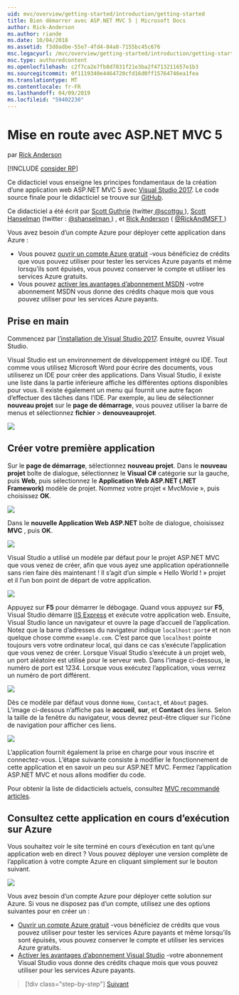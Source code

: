 ```yaml
---
uid: mvc/overview/getting-started/introduction/getting-started
title: Bien démarrer avec ASP.NET MVC 5 | Microsoft Docs
author: Rick-Anderson
ms.author: riande
ms.date: 10/04/2018
ms.assetid: f3d8adbe-55e7-4fd4-84a8-7155bc45c676
msc.legacyurl: /mvc/overview/getting-started/introduction/getting-started
msc.type: authoredcontent
ms.openlocfilehash: c2f7ca2e7fb8d7831f21e3ba2f4713211657e1b3
ms.sourcegitcommit: 0f1119340e4464720cfd16d0ff15764746ea1fea
ms.translationtype: MT
ms.contentlocale: fr-FR
ms.lasthandoff: 04/09/2019
ms.locfileid: "59402230"
---
```

# <a name="getting-started-with-aspnet-mvc-5"></a>Mise en route avec ASP.NET MVC 5

par [Rick Anderson]((https://twitter.com/RickAndMSFT))

[!INCLUDE [consider RP](../../../../includes/razor.md)]

Ce didacticiel vous enseigne les principes fondamentaux de la création d’une application web ASP.NET MVC 5 avec [Visual Studio 2017](https://visualstudio.microsoft.com/downloads/?utm_medium=microsoft&utm_source=docs.microsoft.com&utm_campaign=button+cta&utm_content=download+vs2017). Le code source finale pour le didacticiel se trouve sur [GitHub](https://github.com/aspnet/AspNetDocs/tree/master/aspnet/mvc/overview/getting-started/introduction/sample/MvcMovie/MvcMovie).

Ce didacticiel a été écrit par [Scott Guthrie](https://weblogs.asp.net/scottgu/) (twitter[ @scottgu ](https://twitter.com/scottgu) ), [Scott Hanselman](http://www.hanselman.com/blog/) (twitter : [ @shanselman ](https://twitter.com/shanselman) ) , et [Rick Anderson](https://twitter.com/RickAndMSFT) ( [ @RickAndMSFT ](https://twitter.com/#!/RickAndMSFT) )

Vous avez besoin d’un compte Azure pour déployer cette application dans Azure :

- Vous pouvez [ouvrir un compte Azure gratuit](https://azure.microsoft.com/pricing/free-trial/?WT.mc_id=A443DD604) -vous bénéficiez de crédits que vous pouvez utiliser pour tester les services Azure payants et même lorsqu’ils sont épuisés, vous pouvez conserver le compte et utiliser les services Azure gratuits.
- Vous pouvez [activer les avantages d’abonnement MSDN](https://azure.microsoft.com/pricing/member-offers/msdn-benefits-details/?WT.mc_id=A443DD604) -votre abonnement MSDN vous donne des crédits chaque mois que vous pouvez utiliser pour les services Azure payants.

## <a name="get-started"></a>Prise en main

Commencez par [l’installation de Visual Studio 2017](https://visualstudio.microsoft.com/downloads/?utm_medium=microsoft&utm_source=docs.microsoft.com&utm_campaign=button+cta&utm_content=download+vs2017). Ensuite, ouvrez Visual Studio.

Visual Studio est un environnement de développement intégré ou IDE. Tout comme vous utilisez Microsoft Word pour écrire des documents, vous utiliserez un IDE pour créer des applications. Dans Visual Studio, il existe une liste dans la partie inférieure affiche les différentes options disponibles pour vous. Il existe également un menu qui fournit une autre façon d’effectuer des tâches dans l’IDE. Par exemple, au lieu de sélectionner **nouveau projet** sur le **page de démarrage**, vous pouvez utiliser la barre de menus et sélectionnez **fichier** > **denouveauprojet**.

![](getting-started/_static/image1.png)

## <a name="create-your-first-app"></a>Créer votre première application

Sur le **page de démarrage**, sélectionnez **nouveau projet**. Dans le **nouveau projet** boîte de dialogue, sélectionnez le **Visual C#** catégorie sur la gauche, puis **Web**, puis sélectionnez le **Application Web ASP.NET (.NET Framework)**  modèle de projet. Nommez votre projet « MvcMovie », puis choisissez **OK**.

![](getting-started/_static/image2.png)

Dans le **nouvelle Application Web ASP.NET** boîte de dialogue, choisissez **MVC** , puis **OK**.

![](getting-started/_static/image3.png)

Visual Studio a utilisé un modèle par défaut pour le projet ASP.NET MVC que vous venez de créer, afin que vous ayez une application opérationnelle sans rien faire dès maintenant ! Il s’agit d’un simple « Hello World ! » projet et il l’un bon point de départ de votre application.

![](getting-started/_static/image4.png)

Appuyez sur **F5** pour démarrer le débogage. Quand vous appuyez sur **F5**, Visual Studio démarre [IIS Express](/iis/extensions/introduction-to-iis-express/iis-express-overview) et exécute votre application web. Ensuite, Visual Studio lance un navigateur et ouvre la page d’accueil de l’application. Notez que la barre d’adresses du navigateur indique `localhost:port#` et non quelque chose comme `example.com`. C’est parce que `localhost` pointe toujours vers votre ordinateur local, qui dans ce cas s’exécute l’application que vous venez de créer. Lorsque Visual Studio s’exécute à un projet web, un port aléatoire est utilisé pour le serveur web. Dans l’image ci-dessous, le numéro de port est 1234. Lorsque vous exécutez l’application, vous verrez un numéro de port différent.

![](getting-started/_static/image5.png)

Dès ce modèle par défaut vous donne `Home`, `Contact`, et `About` pages. L’image ci-dessous n’affiche pas le **accueil**, **sur**, et **Contact** des liens. Selon la taille de la fenêtre du navigateur, vous devrez peut-être cliquer sur l’icône de navigation pour afficher ces liens.

![](getting-started/_static/image6.png)

L’application fournit également la prise en charge pour vous inscrire et connectez-vous. L’étape suivante consiste à modifier le fonctionnement de cette application et en savoir un peu sur ASP.NET MVC. Fermez l’application ASP.NET MVC et nous allons modifier du code.

Pour obtenir la liste de didacticiels actuels, consultez [MVC recommandé articles](../mvc-learning-sequence.md).

## <a name="see-this-app-running-on-azure"></a>Consultez cette application en cours d’exécution sur Azure

Vous souhaitez voir le site terminé en cours d’exécution en tant qu’une application web en direct ? Vous pouvez déployer une version complète de l’application à votre compte Azure en cliquant simplement sur le bouton suivant.

[![](https://azuredeploy.net/deploybutton.png)](https://azuredeploy.net/?repository=https://github.com/aspnet/AspNetDocs/tree/master/aspnet/mvc/overview/getting-started/introduction/sample/MvcMovie&amp;WT.mc_id=deploy_azure_aspnet)

Vous avez besoin d’un compte Azure pour déployer cette solution sur Azure. Si vous ne disposez pas d’un compte, utilisez une des options suivantes pour en créer un :

- [Ouvrir un compte Azure gratuit](https://azure.microsoft.com/pricing/free-trial/?WT.mc_id=A443DD604) -vous bénéficiez de crédits que vous pouvez utiliser pour tester les services Azure payants et même lorsqu’ils sont épuisés, vous pouvez conserver le compte et utiliser les services Azure gratuits.
- [Activer les avantages d’abonnement Visual Studio](https://azure.microsoft.com/pricing/member-offers/credit-for-visual-studio-subscribers) -votre abonnement Visual Studio vous donne des crédits chaque mois que vous pouvez utiliser pour les services Azure payants.

> [!div class="step-by-step"]
> [Suivant](adding-a-controller.md)

